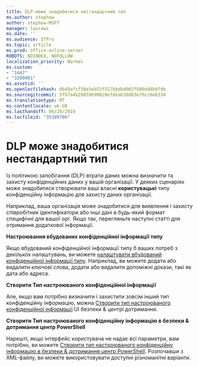 ```yaml
---
title: DLP може знадобитися нестандартний тип
ms.author: stephow
author: stephow-MSFT
manager: laurawi
ms.date: ''
ms.audience: ITPro
ms.topic: article
ms.prod: office-online-server
ROBOTS: NOINDEX, NOFOLLOW
localization_priority: Normal
ms.custom:
- "1647"
- "3200001"
ms.assetid: ''
ms.openlocfilehash: 8b49afcf50e5eb53f517bbdbd002fb80dddb6f9b
ms.sourcegitcommit: 5fb7a4b28859690020efdea630d03e70cc0e6334
ms.translationtype: MT
ms.contentlocale: uk-UA
ms.lasthandoff: 06/28/2019
ms.locfileid: "35389706"
---
```

# <a name="dlp-might-need-a-custom-type"></a>DLP може знадобитися нестандартний тип

Із політикою запобігання (DLP) втрати даних можна визначити та захисту конфіденційних даних у вашій організації. У деяких сценаріях може знадобитися створювати ваші власні **користувацькі** типу конфіденційну інформацію для захисту даних організації.

Наприклад, ваша організація може знадобитися для виявлення і захисту співробітник ідентифікатори або інші дані в будь-який формат специфічні для вашої орг. Якщо так, перегляньте наступні статті для отримання додаткової інформації.
  
 **Настроювання вбудованих конфіденційної інформації типу**
  
Якщо вбудований конфіденційної інформації типу б ваших потреб з декількох налаштувань, ви можете [налаштувати вбудований конфіденційної інформації типу](https://docs.microsoft.com/office365/securitycompliance/customize-a-built-in-sensitive-information-type). Наприклад, ви можете додати або видалити ключові слова, додати або видалити допоміжні докази, такі як дата або адреса.
  
 **Створити Тип настроюваного конфіденційної інформації**
  
Але, якщо вам потрібно визначити і захистити зовсім інший тип конфіденційну інформацію, можна [Створити тип настроюваного конфіденційної інформації](https://docs.microsoft.com/office365/securitycompliance/create-a-custom-sensitive-information-type) UI безпеки & центрі дотримання.
  
**Створити Тип настроюваного конфіденційну інформацію в безпеки & дотримання центр PowerShell**

Нарешті, якщо інтерфейс користувача не надає всі параметри, вам потрібно, ви можете [Створити тип настроюваного конфіденційну інформацію в безпеки & дотримання центр PowerShell](https://docs.microsoft.com/office365/securitycompliance/create-a-custom-sensitive-information-type-in-scc-powershell). Розпочавши з XML-файлу, ви можете використовувати доступні різноманітні варіанти.
